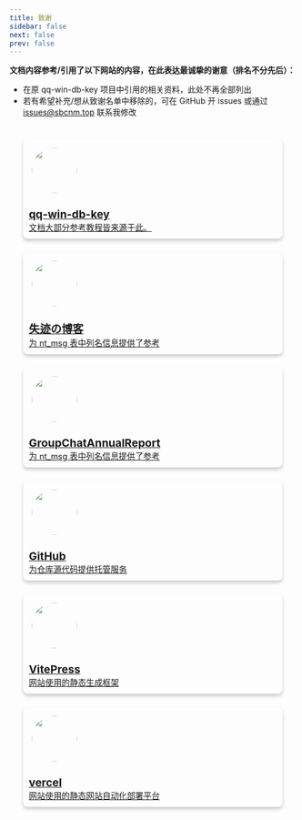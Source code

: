 ```yaml
---
title: 致谢
sidebar: false
next: false 
prev: false
---
```


**文档内容参考/引用了以下网站的内容，在此表达最诚挚的谢意（排名不分先后）：**
- 在原 qq-win-db-key 项目中引用的相关资料，此处不再全部列出
- 若有希望补充/想从致谢名单中移除的，可在 GitHub 开 issues 或通过 [issues@sbcnm.top](mailto:issues@sbcnm.top) 联系我修改

<div class="card-container">
  <div class="card">
    <a href="https://github.com/QQBackup/qq-win-db-key" target="_blank">
      <div class="card-image">
        <img src="/icons/logo.jpg" alt="">
      </div>
      <div class="card-content">
        <h3>qq-win-db-key</h3>
        <p>文档大部分参考教程皆来源于此。</p>
      </div>
    </a>
  </div>
  
  <div class="card">
    <a href="https://blog.reincarnatey.net/2024/0707-qqnt-history-export/" target="_blank">
      <div class="card-image">
        <img src="/thanks/失迹.png" alt="">
      </div>
      <div class="card-content">
        <h3>失迹の博客</h3>
        <p>为 nt_msg 表中列名信息提供了参考</p>
      </div>
    </a>
  </div>
 
  <div class="card">
    <a href="https://github.com/mobyw/GroupChatAnnualReport" target="_blank">
      <div class="card-image">
        <img src="/thanks/GroupChatAnnualReport.jpg" alt="">
      </div>
      <div class="card-content">
        <h3>GroupChatAnnualReport</h3>
        <p>为 nt_msg 表中列名信息提供了参考</p>
      </div>
    </a>
  </div>
  <div class="card">
    <a href="https://github.com/QQBackup/QQDecrypt" target="_blank">
      <div class="card-image">
        <img src="/thanks/github.png" alt="">
      </div>
      <div class="card-content">
        <h3>GitHub</h3>
        <p>为仓库源代码提供托管服务</p>
      </div>
    </a>
  </div>
  <div class="card">
    <a href="https://vitepress.dev/" target="_blank">
      <div class="card-image">
        <img src="/thanks/vitepress.svg" alt="">
      </div>
      <div class="card-content">
        <h3>VitePress</h3>
        <p>网站使用的静态生成框架</p>
      </div>
    </a>
  </div>
  <div class="card">
    <a href="https://vercel.com/" target="_blank">
      <div class="card-image">
        <img src="/thanks/vercel.png" alt="">
      </div>
      <div class="card-content">
        <h3>vercel</h3>
        <p>网站使用的静态网站自动化部署平台</p>
      </div>
    </a>
  </div>  
</div>

<style>
.card-container {
  display: flex;
  flex-direction: column;
  gap: 1.5rem;
  padding: 1.5rem;
}

.card {
  background-color: var(--card-bg);
  border: 1px solid var(--card-border);
  border-radius: 8px;
  width: 100%;
  max-width: 700px;
  display: flex;
  align-items: center;
  box-shadow: 0 4px 6px rgba(0, 0, 0, 0.2); 
  transition: transform 0.3s ease, box-shadow 0.3s ease, background-color 0.3s ease;
  text-decoration: none;
  overflow: hidden;
  margin: 0 auto;
}

.card:hover {
  transform: scale(1.02);
  box-shadow: 0 6px 10px rgba(0, 0, 0, 0.4);
  background-color: var(--card-hover-bg);
}

.card-image {
  width: 80px;
  height: 80px;
  overflow: hidden;
  border-radius: 50%;
  margin: 15px;
  flex-shrink: 0;
}

.card-image img {
  width: 100%;
  height: 100%;
  object-fit: cover;
  border-radius: 50%;
}

.card-content {
  padding: 10px;
  display: flex;
  flex-direction: column;
  justify-content: space-between;
  flex: 1;
}

.card-content h3 {
  font-size: 1.2rem;
  margin: 0;
  color: var(--card-text);
}

.card-content p {
  color: var(--card-text);
  font-size: 0.9rem;
  margin: 0;
  white-space: nowrap;
  overflow: hidden;
  text-overflow: ellipsis;
  max-width: 100%;
  transition: white-space 0.3s ease;
}

.card:hover .card-content p {
  white-space: normal;
}

</style>
